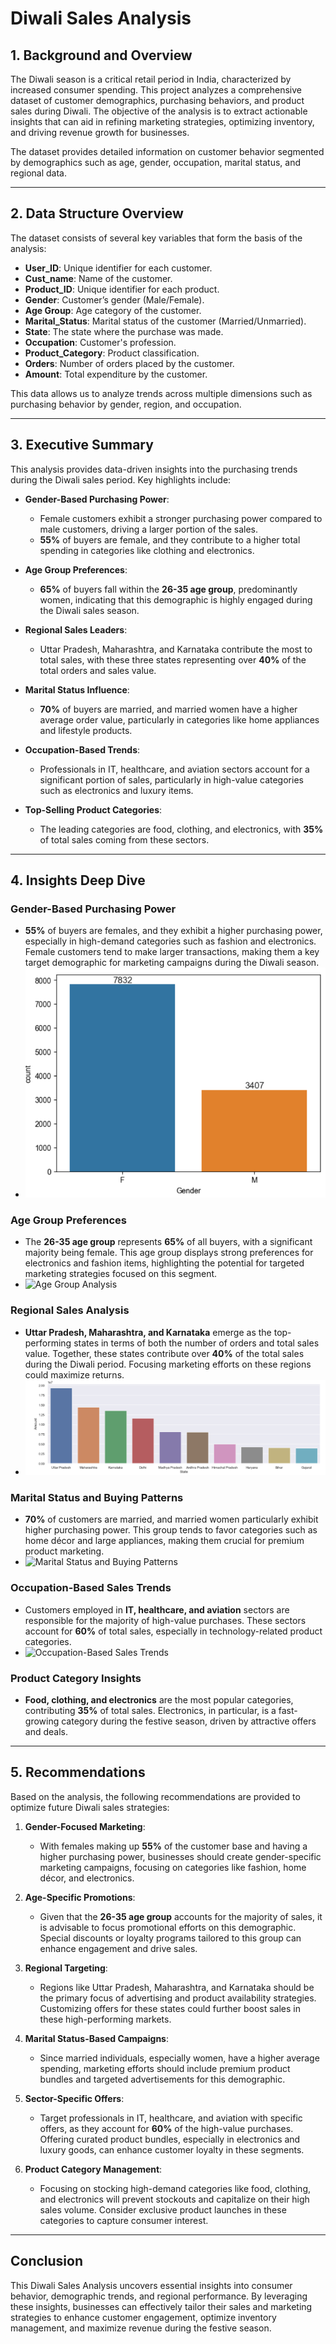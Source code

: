 # Diwali Sales Analysis

## 1. Background and Overview

The Diwali season is a critical retail period in India, characterized by increased consumer spending. This project analyzes a comprehensive dataset of customer demographics, purchasing behaviors, and product sales during Diwali. The objective of the analysis is to extract actionable insights that can aid in refining marketing strategies, optimizing inventory, and driving revenue growth for businesses.

The dataset provides detailed information on customer behavior segmented by demographics such as age, gender, occupation, marital status, and regional data.

---

## 2. Data Structure Overview

The dataset consists of several key variables that form the basis of the analysis:

- **User_ID**: Unique identifier for each customer.
- **Cust_name**: Name of the customer.
- **Product_ID**: Unique identifier for each product.
- **Gender**: Customer’s gender (Male/Female).
- **Age Group**: Age category of the customer.
- **Marital_Status**: Marital status of the customer (Married/Unmarried).
- **State**: The state where the purchase was made.
- **Occupation**: Customer's profession.
- **Product_Category**: Product classification.
- **Orders**: Number of orders placed by the customer.
- **Amount**: Total expenditure by the customer.

This data allows us to analyze trends across multiple dimensions such as purchasing behavior by gender, region, and occupation.

---

## 3. Executive Summary

This analysis provides data-driven insights into the purchasing trends during the Diwali sales period. Key highlights include:

- **Gender-Based Purchasing Power**: 
  - Female customers exhibit a stronger purchasing power compared to male customers, driving a larger portion of the sales.  
  - **55%** of buyers are female, and they contribute to a higher total spending in categories like clothing and electronics.
  
- **Age Group Preferences**:
  - **65%** of buyers fall within the **26-35 age group**, predominantly women, indicating that this demographic is highly engaged during the Diwali sales season.
  
- **Regional Sales Leaders**:
  - Uttar Pradesh, Maharashtra, and Karnataka contribute the most to total sales, with these three states representing over **40%** of the total orders and sales value.

- **Marital Status Influence**:
  - **70%** of buyers are married, and married women have a higher average order value, particularly in categories like home appliances and lifestyle products.

- **Occupation-Based Trends**:
  - Professionals in IT, healthcare, and aviation sectors account for a significant portion of sales, particularly in high-value categories such as electronics and luxury items.

- **Top-Selling Product Categories**:
  - The leading categories are food, clothing, and electronics, with **35%** of total sales coming from these sectors.

---

## 4. Insights Deep Dive

### Gender-Based Purchasing Power
- **55%** of buyers are females, and they exhibit a higher purchasing power, especially in high-demand categories such as fashion and electronics. Female customers tend to make larger transactions, making them a key target demographic for marketing campaigns during the Diwali season.
- ![Buying Power by Gender](images/Gender-Based_Purchasing_Power.png)

### Age Group Preferences
- The **26-35 age group** represents **65%** of all buyers, with a significant majority being female. This age group displays strong preferences for electronics and fashion items, highlighting the potential for targeted marketing strategies focused on this segment.
- ![Age Group Analysis](images/Age_Group_Analysis.png)

### Regional Sales Analysis
- **Uttar Pradesh, Maharashtra, and Karnataka** emerge as the top-performing states in terms of both the number of orders and total sales value. Together, these states contribute over **40%** of the total sales during the Diwali period. Focusing marketing efforts on these regions could maximize returns.
- ![State-wise Orders](images/Regional_Sales_Leaders.png)

### Marital Status and Buying Patterns
- **70%** of customers are married, and married women particularly exhibit higher purchasing power. This group tends to favor categories such as home décor and large appliances, making them crucial for premium product marketing.
- ![Marital Status and Buying Patterns](images/Marital_Status_Buying_Patterns.png)

### Occupation-Based Sales Trends
- Customers employed in **IT, healthcare, and aviation** sectors are responsible for the majority of high-value purchases. These sectors account for **60%** of total sales, especially in technology-related product categories.
- ![Occupation-Based Sales Trends](images/Occupation_Sales_Trends.png)


### Product Category Insights
- **Food, clothing, and electronics** are the most popular categories, contributing **35%** of total sales. Electronics, in particular, is a fast-growing category during the festive season, driven by attractive offers and deals.

---

## 5. Recommendations

Based on the analysis, the following recommendations are provided to optimize future Diwali sales strategies:

1. **Gender-Focused Marketing**:
   - With females making up **55%** of the customer base and having a higher purchasing power, businesses should create gender-specific marketing campaigns, focusing on categories like fashion, home décor, and electronics.

2. **Age-Specific Promotions**:
   - Given that the **26-35 age group** accounts for the majority of sales, it is advisable to focus promotional efforts on this demographic. Special discounts or loyalty programs tailored to this group can enhance engagement and drive sales.

3. **Regional Targeting**:
   - Regions like Uttar Pradesh, Maharashtra, and Karnataka should be the primary focus of advertising and product availability strategies. Customizing offers for these states could further boost sales in these high-performing markets.

4. **Marital Status-Based Campaigns**:
   - Since married individuals, especially women, have a higher average spending, marketing efforts should include premium product bundles and targeted advertisements for this demographic.

5. **Sector-Specific Offers**:
   - Target professionals in IT, healthcare, and aviation with specific offers, as they account for **60%** of the high-value purchases. Offering curated product bundles, especially in electronics and luxury goods, can enhance customer loyalty in these segments.

6. **Product Category Management**:
   - Focusing on stocking high-demand categories like food, clothing, and electronics will prevent stockouts and capitalize on their high sales volume. Consider exclusive product launches in these categories to capture consumer interest.

---

## Conclusion

This Diwali Sales Analysis uncovers essential insights into consumer behavior, demographic trends, and regional performance. By leveraging these insights, businesses can effectively tailor their sales and marketing strategies to enhance customer engagement, optimize inventory management, and maximize revenue during the festive season.
